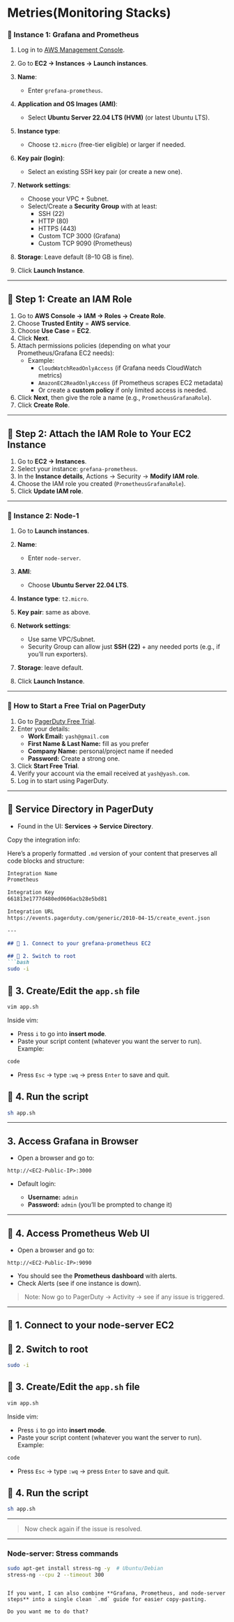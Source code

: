 # Metries(Monitoring Stacks)

### 🔹 Instance 1: **Grafana and Prometheus**

1. Log in to [AWS Management Console](https://console.aws.amazon.com/).
2. Go to **EC2 → Instances → Launch instances**.
3. **Name**:
    - Enter `grefana-prometheus`.

4. **Application and OS Images (AMI)**:
    - Select **Ubuntu Server 22.04 LTS (HVM)** (or latest Ubuntu LTS).

5. **Instance type**:
    - Choose `t2.micro` (free-tier eligible) or larger if needed.

6. **Key pair (login)**:
    - Select an existing SSH key pair (or create a new one).

7. **Network settings**:
    - Choose your VPC + Subnet.
    - Select/Create a **Security Group** with at least:
        - SSH (22)
        - HTTP (80)
        - HTTPS (443)
        - Custom TCP 3000 (Grafana)
        - Custom TCP 9090 (Prometheus)

8. **Storage**: Leave default (8–10 GB is fine).  
9. Click **Launch Instance**.

---

## 🔹 Step 1: Create an IAM Role

1. Go to **AWS Console → IAM → Roles → Create Role**.
2. Choose **Trusted Entity** = **AWS service**.
3. Choose **Use Case** = **EC2**.
4. Click **Next**.
5. Attach permissions policies (depending on what your Prometheus/Grafana EC2 needs):
    - Example:
        - `CloudWatchReadOnlyAccess` (if Grafana needs CloudWatch metrics)
        - `AmazonEC2ReadOnlyAccess` (if Prometheus scrapes EC2 metadata)
        - Or create a **custom policy** if only limited access is needed.
6. Click **Next**, then give the role a name (e.g., `PrometheusGrafanaRole`).
7. Click **Create Role**.

---

## 🔹 Step 2: Attach the IAM Role to Your EC2 Instance

1. Go to **EC2 → Instances**.
2. Select your instance: `grefana-prometheus`.
3. In the **Instance details**, Actions → Security → **Modify IAM role**.
4. Choose the IAM role you created (`PrometheusGrafanaRole`).
5. Click **Update IAM role**.

---

### 🔹 Instance 2: **Node-1**

1. Go to **Launch instances**.
2. **Name**:
    - Enter `node-server`.

3. **AMI**:
    - Choose **Ubuntu Server 22.04 LTS**.

4. **Instance type**: `t2.micro`.
5. **Key pair**: same as above.
6. **Network settings**:
    - Use same VPC/Subnet.
    - Security Group can allow just **SSH (22)** + any needed ports (e.g., if you’ll run exporters).

7. **Storage**: leave default.
8. Click **Launch Instance**.

---

### 🔹 How to Start a Free Trial on PagerDuty

1. Go to [PagerDuty Free Trial](https://www.pagerduty.com/).
2. Enter your details:
    - **Work Email:** `yash@gmail.com`
    - **First Name & Last Name:** fill as you prefer
    - **Company Name:** personal/project name if needed
    - **Password:** Create a strong one.
3. Click **Start Free Trial**.
4. Verify your account via the email received at `yash@yash.com`.
5. Log in to start using PagerDuty.

---

## 🔹 Service Directory in PagerDuty

- Found in the UI: **Services → Service Directory**.

Copy the integration info:



Here’s a properly formatted `.md` version of your content that preserves all code blocks and structure:

````markdown
Integration Name  
Prometheus

Integration Key  
661813e1777d480ed0606acb28e5bd81

Integration URL  
https://events.pagerduty.com/generic/2010-04-15/create_event.json

---

## 🔹 1. Connect to your grefana-prometheus EC2

## 🔹 2. Switch to root
```bash
sudo -i
````

## 🔹 3. Create/Edit the `app.sh` file

```bash
vim app.sh
```

Inside vim:

* Press `i` to go into **insert mode**.
* Paste your script content (whatever you want the server to run). Example:

```bash
code
```

* Press `Esc` → type `:wq` → press `Enter` to save and quit.

## 🔹 4. Run the script

```bash
sh app.sh
```

---

## 3. Access Grafana in Browser

* Open a browser and go to:

```
http://<EC2-Public-IP>:3000
```

* Default login:

  * **Username:** `admin`
  * **Password:** `admin` (you’ll be prompted to change it)

---

## 🔹 4. Access Prometheus Web UI

* Open a browser and go to:

```
http://<EC2-Public-IP>:9090
```

* You should see the **Prometheus dashboard** with alerts.
* Check Alerts (see if one instance is down).

> Note: Now go to PagerDuty → Activity → see if any issue is triggered.

---

## 🔹 1. Connect to your node-server EC2

## 🔹 2. Switch to root

```bash
sudo -i
```

## 🔹 3. Create/Edit the `app.sh` file

```bash
vim app.sh
```

Inside vim:

* Press `i` to go into **insert mode**.
* Paste your script content (whatever you want the server to run). Example:

```bash
code
```

* Press `Esc` → type `:wq` → press `Enter` to save and quit.

## 🔹 4. Run the script

```bash
sh app.sh
```

---

> Now check again if the issue is resolved.

---

### Node-server: Stress commands

```bash
sudo apt-get install stress-ng -y  # Ubuntu/Debian
stress-ng --cpu 2 --timeout 300
```

```

If you want, I can also combine **Grafana, Prometheus, and node-server steps** into a single clean `.md` guide for easier copy-pasting.  

Do you want me to do that?
```

